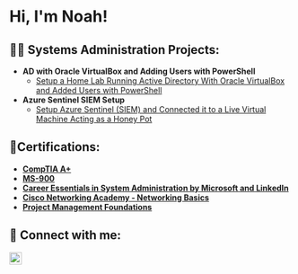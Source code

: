 <h1>Hi, I'm Noah!</h1>

<h2>👨‍💻 Systems Administration Projects:</h2>

- <b>AD with Oracle VirtualBox and Adding Users with PowerShell</b>
  - [Setup a Home Lab Running Active Directory With Oracle VirtualBox and Added Users with PowerShell](https://nowencyber.medium.com/how-to-setup-a-home-lab-running-active-directory-with-oracle-virtualbox-and-add-users-with-b05e651af52)
- <b>Azure Sentinel SIEM Setup</b>
  - [Setup Azure Sentinel (SIEM) and Connected it to a Live Virtual Machine Acting as a Honey Pot](https://nowencyber.medium.com/in-this-lab-i-setup-azure-sentinel-siem-and-connect-it-to-a-live-virtual-machine-acting-as-a-5dd6e6ef7122)

<h2> 📜Certifications:</h2>

- <b> [CompTIA A+](https://www.credly.com/badges/ab2adef1-8666-404e-a1ce-628041145c56/linked_in_profile)</b>
- <b> [MS-900](https://learn.microsoft.com/en-us/users/noahowen-6204/credentials/a2f3731460dcb736)</b>
- <b> [Career Essentials in System Administration by Microsoft and LinkedIn](https://www.linkedin.com/learning/certificates/11098f95bdb2898040ecdf5ff60a297c940fab4548f50e7a395e4124cc4742f0)</b>
- <b> [Cisco Networking Academy - Networking Basics](https://www.credly.com/badges/67b89b2b-1a15-4fe5-a5d2-de597eeb9ec8/public_url)</b>
- <b> [Project Management Foundations](https://www.linkedin.com/learning/certificates/0e9e2f8bea06a88118bce136f6386e0b6df9e4e1bb98f1ef1eb235b366098537)</b>

<h2> 🤳 Connect with me:</h2>

[<img align="left" alt="NoahOwen | LinkedIn" width="22px" src="https://cdn.jsdelivr.net/npm/simple-icons@v3/icons/linkedin.svg" />][linkedin]


[linkedin]: https://linkedin.com/in/nowen99
